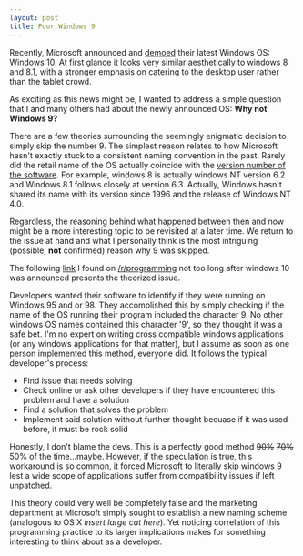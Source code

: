 ```yaml
---
layout: post
title: Poor Windows 9
---
```


Recently, Microsoft announced and [demoed](http://youtu.be/84NI5fjTfpQ?t=1m34s) their latest Windows OS: Windows 10. At
first glance it looks very similar aesthetically to windows 8 and 8.1, with a stronger emphasis on catering to the desktop
user rather than the tablet crowd.

As exciting as this news might be, I wanted to address a simple question that I and many others had about the newly
announced OS: **Why not Windows 9?**

There are a few theories surrounding the seemingly enigmatic decision to simply skip the number 9. The simplest reason
relates to how Microsoft hasn't exactly stuck to a consistent naming convention in the past. Rarely did the retail name
 of the OS actually coincide with
the [version number of the software](http://en.wikipedia.org/wiki/List_of_Microsoft_Windows_versions#Client_versions). For
example, windows 8 is actually windows NT version 6.2 and
Windows 8.1
follows closely at version 6.3. Actually, Windows hasn't shared its name with its version since 1996 and the release of
Windows NT 4.0.

Regardless, the reasoning behind what happened between then and now might be a more interesting topic to be revisited at a
later time. We return to the issue at hand and what I personally think is the most intriguing (possible, **not** confirmed)
reason why 9 was skipped. 

The following [link](https://searchcode.com/?q=if%28version%2Cstartswith%28%22windows+9%22%29) I found on
[/r/programming](http://reddit.com/r/programming)
not too long after windows 10 was announced presents the theorized issue.

Developers wanted their software to identify if they were running on Windows 95 and or 98. They accomplished this by
simply checking if the name of the OS running their program included the character 9. No other windows OS names contained
this character '9', so they thought it was a safe bet. I'm no expert on writing cross compatible windows applications (or
any windows applications for that matter), but I assume as soon as one person implemented this method, everyone did. It
follows the typical developer's process:

* Find issue that needs solving
* Check online or ask other developers if they have encountered this problem and have a solution
* Find a solution that solves the problem
* Implement said solution without further thought becuase if it was used before, it must be rock solid

Honestly, I don't blame the devs. This is a perfectly good method <del>90%</del> <del>70%</del> 50% of the
time...maybe. However, if the speculation is true, this workaround is so common, it forced Microsoft to literally skip
windows 9 lest a wide scope of applications suffer from compatibility issues if left unpatched.

This theory could very well be completely false and the marketing department at Microsoft simply sought to establish a new
naming scheme (analogous to OS X *insert large cat here*). Yet noticing correlation of this programming practice to its 
larger implications makes for something interesting to think about as a developer.